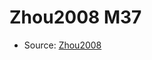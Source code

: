 <a name="material" />

# Zhou2008 M37
<script type="application/ld+json">
  {
    "@context": "https://schema.org/",
    "@type": "ChemicalSubstance",
    "http://purl.org/dc/terms/conformsTo":
      {
        "@type": "CreativeWork",
        "@id": "https://bioschemas.org/profiles/ChemicalSubstance/0.4-RELEASE/"
      },
    "@id": "https://egonw.github.io/nanowiki/nanowiki249.html#material",
    "name": "Zhou2008 M37",
    "sameAs": "http://127.0.0.1/mediawiki/index.php/Special:URIResolver/Zhou2008_M37"
  }
</script>


* Source: [Zhou2008](Zhou2008.md)
